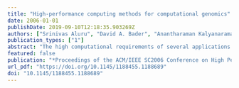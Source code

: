 ```yaml
---
title: "High-performance computing methods for computational genomics"
date: 2006-01-01
publishDate: 2019-09-10T12:18:35.903269Z
authors: ["Srinivas Aluru", "David A. Bader", "Anantharaman Kalyanaraman"]
publication_types: ["1"]
abstract: "The high computational requirements of several applications in computational genomics are aggravated by an exponential growth in biological databases. This tutorial will provide a detailed introduction to high-performance computing methods designed to address various large-scale problems in computational genomics. First, we will describe mpiBLAST and ScalaBLAST, which are parallelizations of the NCBI BLAST suite of programs used for querying against large sequence databases. Next, we will describe PaCE, which is a parallel DNA sequence clustering algorithm with applications to clustering Expressed Sequence Tags and whole genome assembly. Next, we describe GRAPPA, which is a high-performance software suite developed for phylogenetic reconstruction of a collection of organisms or genes. Throughout the tutorial, emphasis will be on scalability and effectiveness in exploiting large-scale state-of-the-art supercomputing technologies.The intended audience are academic and industry researchers, educators, and/or commercial application developers, with a computational background. No background in biology is assumed."
featured: false
publication: "*Proceedings of the ACM/IEEE SC2006 Conference on High Performance Networking and Computing, November 11-17, 2006, Tampa, FL, USA*"
url_pdf: "https://doi.org/10.1145/1188455.1188689"
doi: "10.1145/1188455.1188689"
---
```


